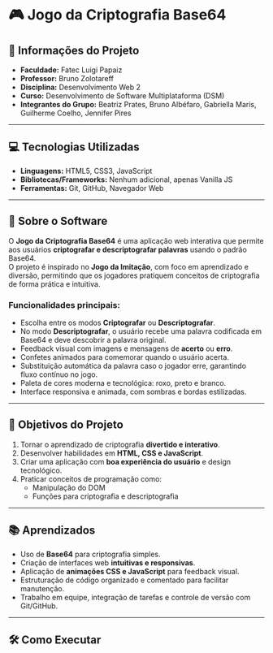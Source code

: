 # 🎮 Jogo da Criptografia Base64


## 🏫 Informações do Projeto
- **Faculdade:** Fatec Luigi Papaiz  
- **Professor:** Bruno Zolotareff  
- **Disciplina:** Desenvolvimento Web 2  
- **Curso:** Desenvolvimento de Software Multiplataforma (DSM)  
- **Integrantes do Grupo:** Beatriz Prates, Bruno Albéfaro, Gabriella Maris, Guilherme Coelho, Jennifer Pires  

---

## 💻 Tecnologias Utilizadas
- **Linguagens:** HTML5, CSS3, JavaScript
- **Bibliotecas/Frameworks:** Nenhum adicional, apenas Vanilla JS  
- **Ferramentas:** Git, GitHub, Navegador Web  

---

## 🔧 Sobre o Software

O **Jogo da Criptografia Base64** é uma aplicação web interativa que permite aos usuários **criptografar e descriptografar palavras** usando o padrão Base64.  
O projeto é inspirado no **Jogo da Imitação**, com foco em aprendizado e diversão, permitindo que os jogadores pratiquem conceitos de criptografia de forma prática e intuitiva.

### Funcionalidades principais:
- Escolha entre os modos **Criptografar** ou **Descriptografar**.  
- No modo **Descriptografar**, o usuário recebe uma palavra codificada em Base64 e deve descobrir a palavra original.  
- Feedback visual com imagens e mensagens de **acerto** ou **erro**.  
- Confetes animados para comemorar quando o usuário acerta.  
- Substituição automática da palavra caso o jogador erre, garantindo fluxo contínuo no jogo.  
- Paleta de cores moderna e tecnológica: roxo, preto e branco.  
- Interface responsiva e animada, com sombras e bordas estilizadas.

---

## 🎯 Objetivos do Projeto
1. Tornar o aprendizado de criptografia **divertido e interativo**.  
2. Desenvolver habilidades em **HTML, CSS e JavaScript**.  
3. Criar uma aplicação com **boa experiência do usuário** e design tecnológico.  
4. Praticar conceitos de programação como:  
   - Manipulação do DOM  
   - Funções para criptografia e descriptografia  

---

## 📚 Aprendizados
- Uso de **Base64** para criptografia simples.  
- Criação de interfaces web **intuitivas e responsivas**.  
- Aplicação de **animações CSS e JavaScript** para feedback visual.  
- Estruturação de código organizado e comentado para facilitar manutenção.  
- Trabalho em equipe, integração de tarefas e controle de versão com Git/GitHub.

---

## 🛠 Como Executar

